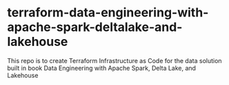 # terraform-data-engineering-with-apache-spark-deltalake-and-lakehouse
This repo is to create Terraform Infrastructure as Code for the data solution built in book Data Engineering with Apache Spark, Delta Lake, and Lakehouse
